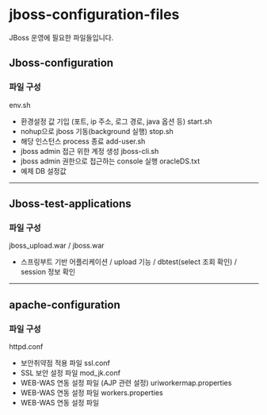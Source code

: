 # jboss-configuration-files
JBoss 운영에 필요한 파일들입니다.
## Jboss-configuration
### 파일 구성
env.sh
- 환경설정 값 기입 (포트, ip 주소, 로그 경로, java 옵션 등)
start.sh
- nohup으로 jboss 기동(background 실행)
stop.sh
- 해당 인스턴스 process 종료
add-user.sh
- jboss admin 접근 위한 계정 생성
jboss-cli.sh
- jboss admin 권한으로 접근하는 console 실행
oracleDS.txt
- 예제 DB 설정값
---
## Jboss-test-applications
### 파일 구성
jboss_upload.war / jboss.war
- 스프링부트 기반 어플리케이션 / upload 기능 / dbtest(select 조회 확인) / session 정보 확인

---

## apache-configuration
### 파일 구성
httpd.conf 
- 보안취약점 적용 파일
ssl.conf
- SSL 보안 설정 파일
mod_jk.conf
- WEB-WAS 연동 설정 파일 (AJP 관련 설정)
uriworkermap.properties
- WEB-WAS 연동 설정 파일
workers.properties
- WEB-WAS 연동 설정 파일